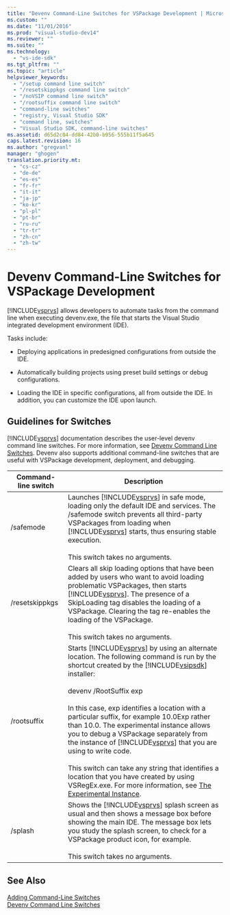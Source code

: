 ```yaml
---
title: "Devenv Command-Line Switches for VSPackage Development | Microsoft Docs"
ms.custom: ""
ms.date: "11/01/2016"
ms.prod: "visual-studio-dev14"
ms.reviewer: ""
ms.suite: ""
ms.technology: 
  - "vs-ide-sdk"
ms.tgt_pltfrm: ""
ms.topic: "article"
helpviewer_keywords: 
  - "/setup command line switch"
  - "/resetskippkgs command line switch"
  - "/noVSIP command line switch"
  - "/rootsuffix command line switch"
  - "command-line switches"
  - "registry, Visual Studio SDK"
  - "command line, switches"
  - "Visual Studio SDK, command-line switches"
ms.assetid: d65d2c04-dd84-42b0-b956-555b11f5a645
caps.latest.revision: 16
ms.author: "gregvanl"
manager: "ghogen"
translation.priority.mt: 
  - "cs-cz"
  - "de-de"
  - "es-es"
  - "fr-fr"
  - "it-it"
  - "ja-jp"
  - "ko-kr"
  - "pl-pl"
  - "pt-br"
  - "ru-ru"
  - "tr-tr"
  - "zh-cn"
  - "zh-tw"
---
```

# Devenv Command-Line Switches for VSPackage Development
[!INCLUDE[vsprvs](../code-quality/includes/vsprvs_md.md)] allows developers to automate tasks from the command line when executing devenv.exe, the file that starts the Visual Studio integrated development environment (IDE).  
  
 Tasks include:  
  
-   Deploying applications in predesigned configurations from outside the IDE.  
  
-   Automatically building projects using preset build settings or debug configurations.  
  
-   Loading the IDE in specific configurations, all from outside the IDE. In addition, you can customize the IDE upon launch.  
  
## Guidelines for Switches  
 [!INCLUDE[vsprvs](../code-quality/includes/vsprvs_md.md)] documentation describes the user-level devenv command line switches. For more information, see [Devenv Command Line Switches](../ide/reference/devenv-command-line-switches.md). Devenv also supports additional command-line switches that are useful with VSPackage development, deployment, and debugging.  
  
|Command-line switch|Description|  
|--------------------------|-----------------|  
|/safemode|Launches [!INCLUDE[vsprvs](../code-quality/includes/vsprvs_md.md)] in safe mode, loading only the default IDE and services. The /safemode switch prevents all third-party VSPackages from loading when [!INCLUDE[vsprvs](../code-quality/includes/vsprvs_md.md)] starts, thus ensuring stable execution.<br /><br /> This switch takes no arguments.|  
|/resetskippkgs|Clears all skip loading options that have been added by users who want to avoid loading problematic VSPackages, then starts [!INCLUDE[vsprvs](../code-quality/includes/vsprvs_md.md)]. The presence of a SkipLoading tag disables the loading of a VSPackage. Clearing the tag re-enables the loading of the VSPackage.<br /><br /> This switch takes no arguments.|  
|/rootsuffix|Starts [!INCLUDE[vsprvs](../code-quality/includes/vsprvs_md.md)] by using an alternate location. The following command is run by the shortcut created by the [!INCLUDE[vsipsdk](../extensibility/includes/vsipsdk_md.md)] installer:<br /><br /> devenv /RootSuffix exp<br /><br /> In this case, exp identifies a location with a particular suffix, for example 10.0Exp rather than 10.0. The experimental instance allows you to debug a VSPackage separately from the instance of [!INCLUDE[vsprvs](../code-quality/includes/vsprvs_md.md)] that you are using to write code.<br /><br /> This switch can take any string that identifies a location that you have created by using VSRegEx.exe. For more information, see [The Experimental Instance](../extensibility/the-experimental-instance.md).|  
|/splash|Shows the [!INCLUDE[vsprvs](../code-quality/includes/vsprvs_md.md)] splash screen as usual and then shows a message box before showing the main IDE. The message box lets you study the splash screen, to check for a VSPackage product icon, for example.<br /><br /> This switch takes no arguments.|  
  
## See Also  
 [Adding Command-Line Switches](../extensibility/adding-command-line-switches.md)   
 [Devenv Command Line Switches](../ide/reference/devenv-command-line-switches.md)